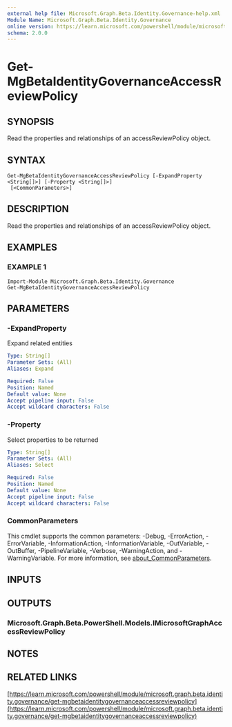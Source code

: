 ```yaml
---
external help file: Microsoft.Graph.Beta.Identity.Governance-help.xml
Module Name: Microsoft.Graph.Beta.Identity.Governance
online version: https://learn.microsoft.com/powershell/module/microsoft.graph.beta.identity.governance/get-mgbetaidentitygovernanceaccessreviewpolicy
schema: 2.0.0
---
```


# Get-MgBetaIdentityGovernanceAccessReviewPolicy

## SYNOPSIS
Read the properties and relationships of an accessReviewPolicy object.

## SYNTAX

```
Get-MgBetaIdentityGovernanceAccessReviewPolicy [-ExpandProperty <String[]>] [-Property <String[]>]
 [<CommonParameters>]
```

## DESCRIPTION
Read the properties and relationships of an accessReviewPolicy object.

## EXAMPLES

### EXAMPLE 1
```
Import-Module Microsoft.Graph.Beta.Identity.Governance
Get-MgBetaIdentityGovernanceAccessReviewPolicy
```

## PARAMETERS

### -ExpandProperty
Expand related entities

```yaml
Type: String[]
Parameter Sets: (All)
Aliases: Expand

Required: False
Position: Named
Default value: None
Accept pipeline input: False
Accept wildcard characters: False
```

### -Property
Select properties to be returned

```yaml
Type: String[]
Parameter Sets: (All)
Aliases: Select

Required: False
Position: Named
Default value: None
Accept pipeline input: False
Accept wildcard characters: False
```

### CommonParameters
This cmdlet supports the common parameters: -Debug, -ErrorAction, -ErrorVariable, -InformationAction, -InformationVariable, -OutVariable, -OutBuffer, -PipelineVariable, -Verbose, -WarningAction, and -WarningVariable. For more information, see [about_CommonParameters](http://go.microsoft.com/fwlink/?LinkID=113216).

## INPUTS

## OUTPUTS

### Microsoft.Graph.Beta.PowerShell.Models.IMicrosoftGraphAccessReviewPolicy
## NOTES

## RELATED LINKS

[https://learn.microsoft.com/powershell/module/microsoft.graph.beta.identity.governance/get-mgbetaidentitygovernanceaccessreviewpolicy](https://learn.microsoft.com/powershell/module/microsoft.graph.beta.identity.governance/get-mgbetaidentitygovernanceaccessreviewpolicy)

